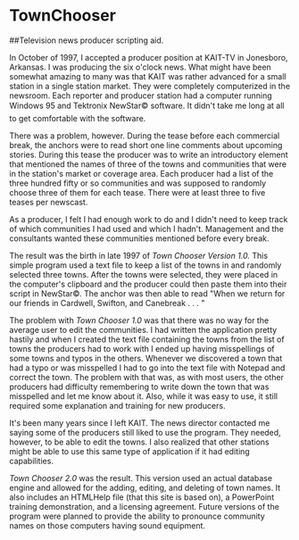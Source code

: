 # TownChooser

##Television news producer scripting aid.

In October of 1997, I accepted a producer position at KAIT-TV in Jonesboro, Arkansas. I was producing the six o'clock news. What might have been somewhat amazing to many was that KAIT was rather advanced for a small station in a single station market. They were completely computerized in the newsroom. Each reporter and producer station had a computer running Windows&#153; 95 and Tektronix NewStar&copy; software. It didn't take me long at all to get comfortable with the software.

There was a problem, however. During the tease before each commercial break, the anchors were to read short one line comments about upcoming stories. During this tease the producer was to write an introductory element that mentioned the names of three of the towns and communities that were in the station's market or coverage area. Each producer had a list of the three hundred fifty or so communities and was supposed to randomly choose three of them for each tease. There were at least three to five teases per newscast.

As a producer, I felt I had enough work to do and I didn't need to keep track of which communities I had used and which I hadn't. Management and the consultants wanted these communities mentioned before every break.

The result was the birth in late 1997 of _Town Chooser Version 1.0._ This simple program used a text file to keep a list of the towns in and randomly selected three towns. After the towns were selected, they were placed in the computer's clipboard and the producer could then paste them into their script in NewStar&copy;. The anchor was then able to read "When we return for our friends in Cardwell, Swifton, and Canebreak . . . "

The problem with _Town Chooser 1.0_ was that there was no way for the average user to edit the communities. I had written the application pretty hastily and when I created the text file containing the towns from the list of towns the producers had to work with I ended up having misspellings of some towns and typos in the others. Whenever we discovered a town that had a typo or was misspelled I had to go into the text file with Notepad and correct the town. The problem with that was, as with most users, the other producers had difficulty remembering to write down the town that was misspelled and let me know about it. Also, while it was easy to use, it still required some explanation and training for new producers.

It's been many years since I left KAIT.  The news director contacted me saying some of the producers still liked to use the program. They needed, however, to be able to edit the towns. I also realized that other stations might be able to use this same type of application if it had editing capabilities.

_Town Chooser 2.0_ was the result. This version used an actual database engine and allowed for the adding, editing, and deleting of town names. It also includes an HTMLHelp file (that this site is based on), a PowerPoint training demonstration, and a licensing agreement. Future versions of the program were planned to provide the ability to pronounce community names on those computers having sound equipment.